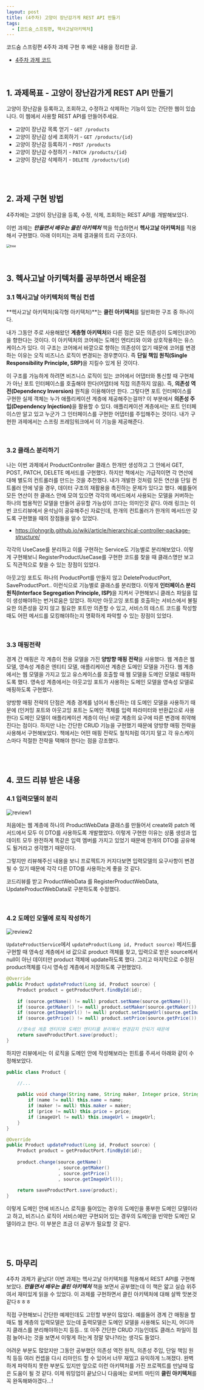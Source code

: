 ```yaml
---
layout: post
title: (4주차) 고양이 장난감가게 REST API 만들기
tags:
  - [코드숨_스프링편, 헥사고날아키텍처]
---
```


코드숨 스프링편 4주차 과제 구현 후 배운 내용을 정리한 글.

- [4주차 과제 코드](https://github.com/duohui12/spring-week4-assignment-1/tree/duohui12)

<br>

## 1. 과제목표 - 고양이 장난감가게 REST API 만들기 

고양이 장난감을 등록하고, 조회하고, 수정하고 삭제하는 기능이 있는 간단한 웹이 있습니다. 이 웹에서 사용할 REST API를 만들어주세요.

- 고양이 장난감 목록 얻기 - `GET /products`
- 고양이 장난감 상세 조회하기 - `GET /products/{id}`
- 고양이 장난감 등록하기 - `POST /products`
- 고양이 장난감 수정하기 - `PATCH /products/{id}`
- 고양이 장난감 삭제하기 - `DELETE /products/{id}`

<br>

<br>

## 2. 과제 구현 방법

4주차에는 고양이 장난감을 등록, 수정, 삭제, 조회하는 REST API를 개발해보았다. 

이번 과제는 <b><I>만들면서 배우는 클린 아키텍처</I></b> 책을 학습하면서 <b>헥사고날 아키텍처</b>를 적용해서 구현했다. 아래 이미지는 과제 결과물의 트리 구조이다. 

<div style="text-align:left"><img src="https://github.com/AmyJJung/blog/blob/main/images/codesoom/week4/tree.png?raw=true" alt="tree" style="zoom:60%;"  /></div>

<br>

<br>

## 3. 헥사고날 아키텍처를 공부하면서 배운점

### 3.1 헥사고날 아키텍처의 핵심 컨셉

**헥사고날 아키텍처(육각형 아키텍처)**는 **클린 아키텍처**를 일반화한 구조 중 하나이다.

내가 그동안 주로 사용해왔던 <b>계층형 아키텍처</b>와 다른 점은 모든 의존성이 도메인(코어)을 향한다는 것이다. 이 아키텍처의 코어에는 도메인 엔티티와 이와 상호작용하는 유스케이스가 있다. 이 구조는 코어에서 바깥으로 향하는 의존성이 없기 때문에 코어를 변경하는 이유는 오직 비즈니스 로직이 변경되는 경우뿐이다. 즉 <b>단일 책임 원칙(Single Responsibility Principle, SRP)</b>을 지킬수 있게 된 것이다. 

이 구조를 가능하게 하려면 비즈니스 로직이 있는 코어에서 어댑터와 통신할 때 구현체가 아닌 포트 인터페이스를 호출해야 한다(어댑터에 직접 의존하지 않음). 즉, <b>의존성 역전(Dependency Inversion)</b> 원칙을 이용해야만 한다. 그렇다면 포트 인터페이스를 구현한 실제 객체는 누가 애플리케이션 계층에 제공해주는걸까? 이 부분에서 <b>의존성 주입(Dependency Injection)</b>을 활용할 수 있다. 애플리케이션 계층에서는 포트 인터페이스만 알고 있고 누군가 그 인터페이스를 구현한 어댑터를 주입해주는 것이다. 내가 구현한 과제에서는 스프링 프레임워크에서 이 기능을 제공해준다. 

<br>

### 3.2 클래스 분리하기

나는 이번 과제에서 ProductController 클래스 한개만 생성하고 그 안에서 GET, POST, PATCH, DELETE 메서드를 구현했다. 하지만 책에서는 가급적이면 각 연산에 대해 별도의 컨트롤러를 만드는 것을 추천했다. 내가 개발한 것처럼 모든 연산을 단일 컨트롤러 안에 넣을 경우, 데이터 구조의 재활용을 촉진하는 문제가 있다고 했다. 예를들어 모든 연산이 한 클래스 안에 모여 있으면 각각의 메서드에서 사용되는 모델을 커버하는 하나의 범용적인 모델을 만들어 공유할 가능성이 크다는 의미인것 같다. 아래 링크는 이번 코드리뷰에서 윤석님이 공유해주신 자료인데, 한개의 컨트롤러가 한개의 메서드만 갖도록 구현했을 때의 장점들을 알수 있었다. 

- https://johngrib.github.io/wiki/article/hierarchical-controller-package-structure/

각각의 UseCase를 분리하고 이를 구현하는 Service도 기능별로 분리해보았다. 이렇게 구현해보니 RegisterProductUseCase를 구현한 코드를 찾을 때 클래스명만 보고도 직관적으로 찾을 수 있는 장점이 있었다. 

아웃고잉 포트도 하나의 ProductPort를 만들지 않고 DeleteProductPort, SaveProductPort.. 이런식으로 기능별로 클래스를 분리했다. 이렇게 <b>인터페이스 분리 원칙(Interface Segregation Principle, ISP)</b>을 지켜서 구현해보니 클래스 파일을 많이 생성해야하는 번거로움은 있었다. 하지만 아웃고잉 포트를 호출하는 서비스에서 불필요한 의존성을 갖지 않고 필요한 포트만 의존할 수 있고, 서비스의 테스트 코드를 작성할 때도 어떤 메서드를 모킹해야하는지 명확하게 파악할 수 있는 장점이 있었다. 

<br>

### 3.3 매핑전략

경계 간 매핑은 각 계층이 전용 모델을 가진 <b>양방향 매핑 전략</b>을 사용했다. 웹 계층은 웹 모델, 영속성 계층은 엔티티 모델, 애플리케이션 계층은 도메인 모델을 가진다.  웹 계층에서는 웹 모델을 가지고 있고 유스케이스를 호출할 때 웹 모델을 도메인 모델로 매핑하도록 했다. 영속성 계층에서는 아웃고잉 포트가 사용하는 도메인 모델을 영속성 모델로 매핑하도록 구현했다. 

양방향 매핑 전략의 단점은 계층 경계를 넘어서 통신하는 데 도메인 모델을 사용하기 때문에 (인커밍 포트와 아웃고잉 포트는 도메인 객체를 입력 파라미터와 반환값으로 사용한다) 도메인 모델이 애플리케이션 계층이 아닌 바깥 계층의 요구에 따른 변경에 취약해진다는 점이다. 하지만 나는 간단한 CRUD 기능을 구현했기 때문에 양방향 매핑 전략을 사용해서 구현해보았다. 책에서는 어떤 매핑 전략도 철칙처럼 여기지 말고 각 유스케이스마다 적절한 전략을 택해야 한다는 점을 강조했다. 

<br>

<br>

## 4. 코드 리뷰 받은 내용

### 4.1 입력모델의 분리

![review1](https://github.com/AmyJJung/blog/blob/main/images/codesoom/week4/review1.png?raw=true)

처음에는 웹 계층에 하나의 ProductWebData 클래스를 만들어서 create와 patch 메서드에서 모두 이  DTO를 사용하도록 개발했었다. 이렇게 구현한 이유는 상품 생성과 업데이트 모두 완전하게 똑같은 입력 멤버를 가지고 있었기 때문에 한개의 DTO를 공유해도 될거라고 생각했기 때문이다. 

그렇지만 리뷰해주신 내용을 보니 프로젝트가 커지다보면 입력모델의 요구사항이 변경될 수 있기 때문에 각각 다른 DTO를 사용하는게 좋을 것 같다. 

코드리뷰를 받고 ProductWebData 를 RegisterProductWebData, UpdateProductWebData로 구분하도록 수정했다. 

<br>

### 4.2 도메인 모델에 로직 작성하기 

![review2](https://github.com/AmyJJung/blog/blob/main/images/codesoom/week4/review2.png?raw=true)

`UpdateProductService`에서 `updateProduct(Long id, Product source)` 메서드를 구현할 때 영속성 계층에서 id 값으로 product 객체를 찾고, 입력으로 받은 source에서 null이 아닌 데이터만 product 객체에 update하도록 했다. 그리고 마지막으로 수정된 product객체를 다시 영속성 계층에서 저장하도록 구현했었다.

```java
@Override
public Product updateProduct(Long id, Product source) {
  	Product product = getProductPort.findById(id);
  
    if (source.getName() != null) product.setName(source.getName());
    if (source.getMaker() != null) product.setMaker(source.getMaker());
    if (source.getImageUrl() != null) product.setImageUrl(source.getImageUrl());
    if (source.getPrice() != null) product.setPrice(source.getPrice());

    //영속성 계층 엔티티와 도메인 엔티티를 분리해서 변경감지 안되기 때문에
    return saveProductPort.save(product);  
}
```

하지만 리뷰에서는 이 로직을 도메인 안에 작성해보라는 힌트를 주셔서 아래와 같이 수정해보았다. 

```java
public class Product {

    //...
  
    public void change(String name, String maker, Integer price, String imageUrl) {
        if (name != null) this.name = name;
        if (maker != null) this.maker = maker;
        if (price != null) this.price = price;
        if (imageUrl != null) this.imageUrl = imageUrl;
    }
}
```

```java
@Override
public Product updateProduct(Long id, Product source) {
  	Product product = getProductPort.findById(id);
  
  	product.change(source.getName()
                   , source.getMaker()
                   , source.getPrice()
                   , source.getImageUrl());
  
    return saveProductPort.save(product);  
}
```

이렇게 도메인 안에 비즈니스 로직을 들어있는 경우의 도메인을 풍부한 도메인 모델이라고 하고, 비즈니스 로직이 서비스에만 구현되어 있는 경우의 도메인을 빈약한 도메인 모델이라고 한다. 이 부분은 조금 더 공부가 필요할 것 같다. 

<br>

<br>

## 5. 마무리

4주차 과제가 끝났다! 이번 과제는 헥사고날 아키텍처를 적용해서 REST API를 구현해보았다. <b><I>만들면서 배우는 클린 아키텍처</I></b>  책을 보면서 공부했는데 이 책은 얇고 실습 위주여서 재미있게 읽을 수 있었다. 이 과제를 구현하면서 클린 아키텍처에 대해 살짝 맛본것 같다ㅎㅎㅎ 

직접 구현해보니 간단한 예제인데도 고민할 부분이 많았다. 예를들어 경계 간 매핑을 할 때도 웹 계층의 입력모델은 있는데 출력모델은 도메인 모델을 사용해도 되는지, 어디까지 클래스를 분리해야하는지 등등.. 또 아주 간단한 CRUD 기능인데도 클래스 파일이 점점 늘어나는 것을 보면서 이렇게 하는게 정말 맞나?라는 생각도 들었다.

어려운 부분도 많았지만 그동안 공부했던 의존성 역전 원칙, 의존성 주입, 단일 책임 원칙 등등 여러 컨셉을 다시 리마인드 할 수 있어서 너무 재밌고 유익하게 느껴졌다. 완벽하게 파악하지 못한 부분도 있지만 앞으로 이런 아키텍처를 가진 프로젝트를 만날때 많은 도움이 될 것 같다. 이제 워밍업이 끝났으니 다음에는 로버트 마틴의 <b>클린 아키텍처</b>를 꼭 완독해봐야겠다...!
